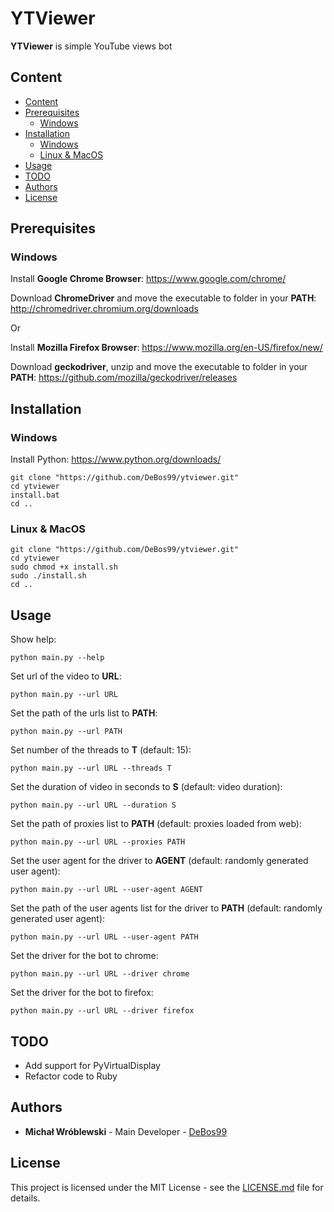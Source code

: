 # YTViewer

**YTViewer** is simple YouTube views bot

## Content

- [Content](#content)
- [Prerequisites](#prerequisites)
  - [Windows](#Prerequisites-Windows)
- [Installation](#installation)
  - [Windows](#Installation-Windows)
  - [Linux & MacOS](#Linux&MacOS)
- [Usage](#usage)
- [TODO](#todo)
- [Authors](#authors)
- [License](#license)

## Prerequisites

### <a name="Prerequisites-Windows">Windows

Install **Google Chrome Browser**: https://www.google.com/chrome/

Download **ChromeDriver** and move the executable to folder in your **PATH**: http://chromedriver.chromium.org/downloads

Or

Install **Mozilla Firefox Browser**: https://www.mozilla.org/en-US/firefox/new/

Download **geckodriver**, unzip and move the executable to folder in your **PATH**: https://github.com/mozilla/geckodriver/releases

## Installation

### <a name="Installation-Windows">Windows

Install Python: https://www.python.org/downloads/

```
git clone "https://github.com/DeBos99/ytviewer.git"
cd ytviewer
install.bat
cd ..
```

### <a name="Linux&MacOS">Linux & MacOS

```
git clone "https://github.com/DeBos99/ytviewer.git"
cd ytviewer
sudo chmod +x install.sh
sudo ./install.sh
cd ..
```

## Usage

Show help:

`python main.py --help`

Set url of the video to **URL**:

`python main.py --url URL`

Set the path of the urls list to **PATH**:

`python main.py --url PATH`

Set number of the threads to **T** (default: 15):

`python main.py --url URL --threads T`

Set the duration of video in seconds to **S** (default: video duration):

`python main.py --url URL --duration S`

Set the path of proxies list to **PATH** (default: proxies loaded from web):

`python main.py --url URL --proxies PATH`

Set the user agent for the driver to **AGENT** (default: randomly generated user agent):

`python main.py --url URL --user-agent AGENT`

Set the path of the user agents list for the driver to **PATH** (default: randomly generated user agent):

`python main.py --url URL --user-agent PATH`

Set the driver for the bot to chrome:

`python main.py --url URL --driver chrome`

Set the driver for the bot to firefox:

`python main.py --url URL --driver firefox`

## TODO

* Add support for PyVirtualDisplay
* Refactor code to Ruby

## Authors

* **Michał Wróblewski** - Main Developer - [DeBos99](https://github.com/DeBos99)

## License

This project is licensed under the MIT License - see the [LICENSE.md](LICENSE.md) file for details.
